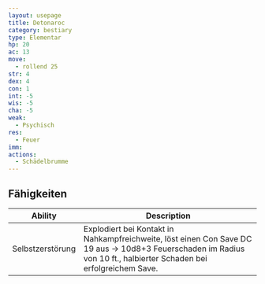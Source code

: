 ```yaml
---
layout: usepage
title: Detonaroc
category: bestiary
type: Elementar
hp: 20
ac: 13
move:
  - rollend 25
str: 4
dex: 4
con: 1
int: -5
wis: -5
cha: -5
weak:
  - Psychisch
res:
  - Feuer
imm:
actions:
  - Schädelbrumme
---
```


<!--more-->

## Fähigkeiten

| Ability          | Description                                                                                                                                                         |
|------------------|---------------------------------------------------------------------------------------------------------------------------------------------------------------------|
| Selbstzerstörung | Explodiert bei Kontakt in Nahkampfreichweite, löst einen Con Save DC 19 aus -> 10d8+3 Feuerschaden im Radius von 10 ft., halbierter Schaden bei erfolgreichem Save. |